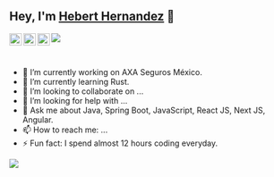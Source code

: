 ## Hey, I'm [Hebert Hernandez](https://evertcode.com) 👋

<a href="https://www.linkedin.com/in/evertcode/">
  <img align="left" alt="evertcode" width="22px" src="https://cdn.jsdelivr.net/npm/simple-icons@v3/icons/linkedin.svg" />
</a>
<a href="https://twitter.com/evertcode">
  <img align="left" alt="evertcode" width="22px" src="https://cdn.jsdelivr.net/npm/simple-icons@v3/icons/twitter.svg" />
</a>
<a href="https://github.com/evertcode">
  <img align="left" alt="evertcode" width="22px" src="https://cdn.jsdelivr.net/npm/simple-icons@v3/icons/github.svg" />
</a>

![](https://visitor-badge.glitch.me/badge?page_id=evertcode.evertcode)

<br/>

- 🔭 I’m currently working on AXA Seguros México.
- 🌱 I’m currently learning Rust.
- 👯 I’m looking to collaborate on ...
- 🤔 I’m looking for help with ...
- 💬 Ask me about Java, Spring Boot, JavaScript, React JS, Next JS, Angular.
- 📫 How to reach me: ...
- ⚡ Fun fact: I spend almost 12 hours coding everyday.

<a href="https://github.com/evertcode">
  <img align="center" src="https://github-readme-stats.vercel.app/api/top-langs/?username=evertcode&layout=compact" />
</a>

<div align="center">

</div>
